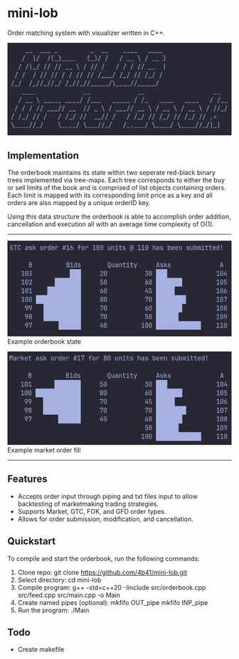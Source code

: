 # mini-lob

Order matching system with visualizer written in C++. 

![start](./res/start.png)

## Implementation

The orderbook maintains its state within two seperate red-black binary trees implemented via tree-maps. Each tree corresponds to either the buy or sell limits of the book and is comprised of list objects containing orders. Each limit is mapped with its corresponding limit price as a key and all orders are also mapped by a unique orderID key.

Using this data structure the orderbook is able to accomplish order addition, cancellation and execution all with an average time complexity of O(1).

---

![ex1](./res/example_1.png)<br>
Example orderbook state

![ex2](./res/example_2.png) <br>
Example market order fill

---

## Features

* Accepts order input through piping and txt files input to allow backtesting of marketmaking trading strategies.
* Supports Market, GTC, FOK, and GFD order types.
* Allows for order submission, modification, and cancellation.

## Quickstart

To compile and start the orderbook, run the following commands:

1. Clone repo: git clone https://github.com/4b41/mini-lob.git
2. Select directory: cd mini-lob
3. Compile program: g++ -std=c++20 -Iinclude src/orderbook.cpp src/feed.cpp src/main.cpp -o Main
4. Create named pipes (optional): mkfifo OUT_pipe mkfifo INP_pipe
6. Run the program: ./Main

## Todo

* Create makefile
